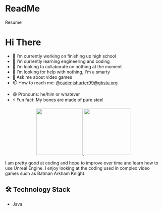 # ReadMe
Resume
# Hi There
- 🔭 I’m currently working on finishing up high school
- 🌱 I’m currently learning engineering and coding
- 👯 I’m looking to collaborate on nothing at the moment
- 🤔 I’m looking for help with nothing, I'm a smarty 
- 💬 Ask me about video games
- 📫 How to reach me: <a href='mailto:your.email@example.com'>@cadenjshurter99@gbstu.org</a>
</p>

- 😄 Pronouns: he/him or whatever
- ⚡ Fun fact: My bones are made of pure steel

<p align='center'>
   <a href="https://github-readme-stats.vercel.app/api?username=PineappleC0der&show_icons=true&count_private=true">
   	<img height=150 src="https://github-readme-stats.vercel.app/api?username=PineappleC0der&show_icons=true&count_private=true"/>
   </a>
   <a href="https://github.com/yourusername/github-readme-stats">
   	<img height=150 src="https://github-readme-stats.vercel.app/api/top-langs/?username=PineappleC0der&layout=compact"/>
   </a>
</p>


I am pretty good at coding and hope to improve over time and learn how to use Unreal Engine. I enjoy looking at the coding used in complex video games such as Batman Arkham Knight.

## 🛠 Technology Stack
* Java
